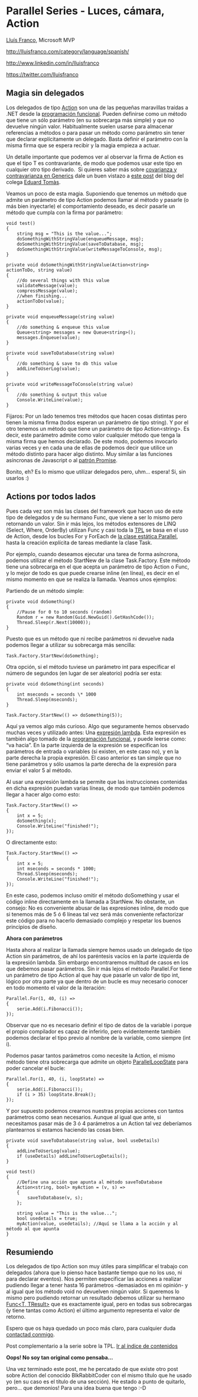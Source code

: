 
<properties
	pageTitle="Parallel Series - Luces, cámara, Action"
	description="Parallel Series - Luces, cámara, Action"
	services="net-dev"
	documentationCenter=""
	authors="andygonusa"
	manager=""
	editor="andygonusa"/>

<tags
	ms.service="net-dev"
	ms.workload="CS"
	ms.tgt_pltfrm="na"
	ms.devlang="na"
	ms.topic="how-to-article"
	ms.date="05/17/2016"
	ms.author="andygonusa"/>

# Parallel Series - Luces, cámara, Action

[Lluís Franco](http://lluisfranco.com/about/), Microsoft MVP

<http://lluisfranco.com/category/language/spanish/>

<http://www.linkedin.com/in/lluisfranco>

<https://twitter.com/lluisfranco>

Magia sin delegados
-------------------

Los delegados de tipo
[Action](http://msdn.microsoft.com/en-us/library/018hxwa8.aspx) son una
de las pequeñas maravillas traídas a .NET desde la [programación
funcional](http://lluisfranco.com/2012/02/08/programacin-funcional-para-el-resto-de-nosotros/).
Pueden definirse como un método que tiene un sólo parámetro (en su
sobrecarga más simple) y que no devuelve ningún valor. Habitualmente
suelen usarse para almacenar referencias a métodos o para pasar un
método como parámetro sin tener que declarar explícitamente un delegado.
Basta definir el parámetro con la misma firma que se espera recibir y la
magia empieza a actuar.

Un detalle importante que podemos ver al observar la firma de
Action<T> es que el tipo T es contravariante, de modo que podemos
usar este tipo en cualquier otro tipo derivado.  Si quieres saber más
sobre [covarianza y contravarianza en
Generics](http://msdn.microsoft.com/en-us/library/dd799517.aspx) dale un
buen vistazo a [este
post](http://geeks.ms/blogs/etomas/archive/2010/11/18/c-b-225-sico-covarianza-en-gen-233-ricos.aspx)
del blog del colega [Eduard
Tomàs](http://geeks.ms/blogs/etomas/default.aspx).

Veamos un poco de esta magia. Suponiendo que tenemos un método que
admite un parámetro de tipo Action<string> podemos llamar al
método y pasarle (o más bien inyectarle) el comportamiento deseado, es
decir pasarle un método que cumpla con la firma por parámetro:


    void test()
    {
        string msg = "This is the value...";
        doSomethingWithStringValue(enqueueMessage, msg);
        doSomethingWithStringValue(saveToDatabase, msg);
        doSomethingWithStringValue(writeMessageToConsole, msg);
    }

    private void doSomethingWithStringValue(Action<string>
    actionToDo, string value)
    {
        //do several things with this value
        validateMessage(value);
        compressMessage(value);
        //when finishing...
        actionToDo(value);
    }

    private void enqueueMessage(string value)
    {
        //do something & enqueue this value
        Queue<string> messages = new Queue<string>();
        messages.Enqueue(value);
    }

    private void saveToDatabase(string value)
    {
        //do something & save to db this value
        addLineToUserLog(value);
    }

    private void writeMessageToConsole(string value)
    {
        //do something & output this value
        Console.WriteLine(value);
    }

Fijaros: Por un lado tenemos tres métodos que hacen cosas distintas pero
tienen la misma firma (todos esperan un parámetro de tipo string). Y por
el otro tenemos un método que tiene un parámetro de tipo
Action&lt;string&gt;. Es decir, este parámetro admite como valor
cualquier método que tenga la misma firma que hemos declarado. De este
modo, podemos invocarlo varias veces y en cada una de ellas de podemos
decir que utilice un método distinto para hacer algo distinto. Muy
similar a las funciones asíncronas de Javascript o al [patrón
Promise](http://wiki.commonjs.org/wiki/Promises/A).

Bonito, eh? Es lo mismo que utilizar delegados pero, uhm… espera! Si,
sin usarlos :)

Actions por todos lados
-----------------------

Pues cada vez son más las clases del framework que hacen uso de este
tipo de delegados y de su hermano Func, que viene a ser lo mismo pero
retornando un valor. Sin ir más lejos, los métodos extensores de LINQ
(Select, Where, OrderBy) utilizan Func y casi toda la
[TPL](http://lluisfranco.com/2011/01/25/parallel-series-indice-de-contenidos/)
se basa en el uso de Action, desde los bucles For y ForEach de [la clase
estática
Parallel](http://lluisfranco.com/2011/06/26/parallel-series-la-clase-esttica-parallel/),
hasta la creación explícita de tareas mediante la clase Task.

Por ejemplo, cuando deseamos ejecutar una tarea de forma asíncrona,
podemos utilizar el método StartNew de la clase Task.Factory. Este
método tiene una sobrecarga en el que acepta un parámetro de tipo Action
o Func, y lo mejor de todo es que puede crearse inline (en línea), es
decir en el mismo momento en que se realiza la llamada. Veamos unos
ejemplos:

Partiendo de un método simple:

    private void doSomething()
    {
        //Pause for 0 to 10 seconds (random)
        Random r = new Random(Guid.NewGuid().GetHashCode());
        Thread.Sleep(r.Next(10000));
    }

Puesto que es un método que ni recibe parámetros ni devuelve nada
podemos llegar a utilizar su sobrecarga más sencilla:


    Task.Factory.StartNew(doSomething);

Otra opción, si el método tuviese un parámetro int para especificar el
número de segundos (en lugar de ser aleatorio) podría ser esta:

    private void doSomething(int seconds)
    {
        int mseconds = seconds \* 1000
        Thread.Sleep(mseconds);
    }

    Task.Factory.StartNew(() => doSomething(5));

Aquí ya vemos algo más curioso. Algo que seguramente hemos observado
muchas veces y utilizado antes: Una [expresión
lambda](http://msdn.microsoft.com/en-us/library/bb397687.aspx). Esta
expresión es también algo tomado de la [programación
funcional](http://lluisfranco.com/2012/02/08/programacin-funcional-para-el-resto-de-nosotros/),
y puede leerse como: “va hacia”. En la parte izquierda de la expresión
se especifican los  parámetros de entrada o variables (si existen, en
este caso no), y en la parte derecha la propia expresión. El caso
anterior es tan simple que no tiene parámetros y sólo usamos la parte
derecha de la expresión para enviar el valor 5 al método.

Al usar una expresión lambda se permite que las instrucciones contenidas
en dicha expresión puedan varias líneas, de modo que también podemos
llegar a hacer algo como esto:

    Task.Factory.StartNew(() =>
    {
        int x = 5;
        doSomething(x);
        Console.WriteLine("finished!");
    });

O directamente esto:

    Task.Factory.StartNew(() =>
    {
        int x = 5;
        int mseconds = seconds * 1000;
        Thread.Sleep(mseconds);
        Console.WriteLine("finished!");
    });

En este caso, podemos incluso omitir el método doSomething y usar el
código inline directamente en la llamada a StartNew. No obstante, un
consejo: No es conveniente abusar de las expresiones inline, de modo que
si tenemos más de 5 ó 6 líneas tal vez será más conveniente refactorizar
este código para no hacerlo demasiado complejo y respetar los buenos
principios de diseño.

**Ahora con parámetros**

Hasta ahora al realizar la llamada siempre hemos usado un delegado de
tipo Action sin parámetros, de ahí los paréntesis vacíos en la parte
izquierda de la expresión lambda. Sin embargo encontraremos multitud de
casos en los que debemos pasar parámetros. Sin ir más lejos el método
Parallel.For tiene un parámetro de tipo Action al que hay que pasarle un
valor de tipo int, lógico por otra parte ya que dentro de un bucle es
muy necesario conocer en todo momento el valor de la iteración:

    Parallel.For(1, 40, (i) =>
    {
        serie.Add(i.Fibonacci());
    });

Observar que no es necesario definir el tipo de datos de la variable i
porque el propio compilador es capaz de inferirlo, pero evidentemente
también podemos declarar el tipo previo al nombre de la variable, como
siempre (int i).

Podemos pasar tantos parámetros como necesite la Action, el mismo método
tiene otra sobrecarga que admite un objeto
[ParallelLoopState](http://msdn.microsoft.com/en-us/library/system.threading.tasks.parallelloopstate.aspx)
para poder cancelar el bucle:

    Parallel.For(1, 40, (i, loopState) =>
    {
        serie.Add(i.Fibonacci());
        if (i > 35) loopState.Break();
    });

Y por supuesto podemos crearnos nuestras propias acciones con tantos
parámetros como sean necesarios. Aunque al igual que ante, si
necesitamos pasar más de 3 ó 4 parámetros a un Action tal vez deberíamos
plantearnos si estamos haciendo las cosas bien.

    private void saveToDatabase(string value, bool useDetails)
    {
        addLineToUserLog(value);
        if (useDetails) addLineToUserLogDetails();
    }

    void test()
    {
        //Define una acción que apunta al método saveToDatabase
        Action<string, bool> myAction = (v, s) =>
        {
            saveToDatabase(v, s);
        };

        string value = "This is the value...";
        bool usedetails = true;
        myAction(value, usedetails); //Aquí se llama a la acción y al método al que apunta
    }

Resumiendo
----------

Los delegados de tipo Action son muy útiles para simplificar el trabajo
con delegados (ahora que lo pienso hace bastante tiempo que no los uso,
ni para declarar eventos). Nos permiten especificar las acciones a
realizar pudiendo llegar a tener hasta 16 parámetros -demasiados en mi
opinión- y al igual que los método void no devuelven ningún valor. Si
queremos lo mismo pero pudiendo retornar un resultado debemos utilizar
su hermano [Func<T,
TResult>](http://msdn.microsoft.com/en-us/library/bb549151.aspx) que
es exactamente igual, pero en todas sus sobrecargas (y tiene tantas como
Action) el último argumento representa el valor de retorno.

Espero que os haya quedado un poco más claro, para cualquier duda
[contactad conmigo](http://lluisfranco.com/contact/).

Post complementario a la serie sobre la TPL. [Ir al índice de
contenidos](http://lluisfranco.com/2011/01/25/parallel-series-indice-de-contenidos/)

**Oops! No soy tan original como pensaba…**

Una vez terminado este post, me he percatado de que existe otro post
sobre Action del conocido BlkRabbitCoder con el mismo título que he
usado yo (en su caso es el título de una sección). He estado a punto de
quitarlo, pero… que demonios! Para una idea buena que tengo :-D
